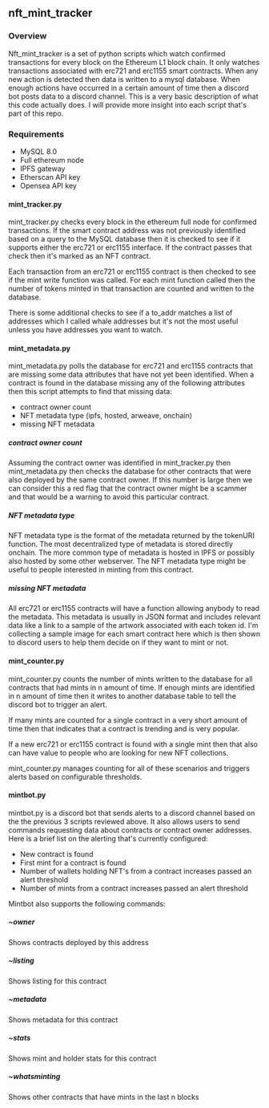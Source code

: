 ## nft_mint_tracker
### Overview
Nft_mint_tracker is a set of python scripts which watch confirmed transactions for every block on the Ethereum L1 block chain. It only watches transactions associated with erc721 and erc1155 smart contracts. When any new action is detected then data is written to a mysql database. When enough actions have occurred in a certain amount of time then a discord bot posts data to a discord channel. This is a very basic description of what this code actually does. I will provide more insight into each script that's part of this repo.

### Requirements
 - MySQL 8.0
 - Full ethereum node
 - IPFS gateway
 - Etherscan API key
 - Opensea API key

#### mint_tracker.py
mint_tracker.py checks every block in the ethereum full node for confirmed transactions. If the smart contract address was not previously identified based on a query to the MySQL database then it is checked to see if it supports either the erc721 or erc1155 interface. If the contract passes that check then it's marked as an NFT contract.

Each transaction from an erc721 or erc1155 contract is then checked to see if the mint write function was called. For each mint function called then the number of tokens minted in that transaction are counted and written to the database.

There is some additional checks to see if a to_addr matches a list of addresses which I called whale addresses but it's not the most useful unless you have addresses you want to watch.

#### mint_metadata.py
mint_metadata.py polls the database for erc721 and erc1155 contracts that are missing some data attributes that have not yet been identified. When a contract is found in the database missing any of the following attributes then this script attempts to find that missing data:

 - contract owner count
 - NFT metadata type (ipfs, hosted, arweave, onchain)
 - missing NFT metadata

##### contract owner count
Assuming the contract owner was identified in mint_tracker.py then mint_metadata.py then checks the database for other contracts that were also deployed by the same contract owner. If this number is large then we can consider this a red flag that the contract owner might be a scammer and that would be a warning to avoid this particular contract.

##### NFT metadata type
NFT metadata type is the format of the metadata returned by the tokenURI function. The most decentralized type of metadata is stored directly onchain. The more common type of metadata is hosted in IPFS or possibly also hosted by some other webserver. The NFT metadata type might be useful to people interested in minting from this contract.

##### missing NFT metadata
All erc721 or erc1155 contracts will have a function allowing anybody to read the metadata. This metadata is usually in JSON format and includes relevant data like a link to a sample of the artwork associated with each token id. I'm collecting a sample image for each smart contract here which is then shown to discord users to help them decide on if they want to mint or not.

#### mint_counter.py
mint_counter.py counts the number of mints written to the database for all contracts that had mints in n amount of time. If enough mints are identified in n amount of time then it writes to another database table to tell the discord bot to trigger an alert. 

If many mints are counted for a single contract in a very short amount of time then that indicates that a contract is trending and is very popular. 

If a new erc721 or erc1155 contract is found with a single mint then that also can have value to people who are looking for new NFT collections. 

mint_counter.py manages counting for all of these scenarios and triggers alerts based on configurable thresholds.

#### mintbot.py
mintbot.py is a discord bot that sends alerts to a discord channel based on the the previous 3 scripts reviewed above. It also allows users to send commands requesting data about contracts or contract owner addresses. Here is a brief list on the alerting that's currently configured:

 - New contract is found
 - First mint for a contract is found
 - Number of wallets holding NFT's from a contract increases passed an alert threshold
 - Number of mints from a contract increases passed an alert threshold

Mintbot also supports the following commands:
##### ~owner
Shows contracts deployed by this address
##### ~listing
Shows listing for this contract
##### ~metadata
Shows metadata for this contract
##### ~stats
Shows mint and holder stats for this contract
##### ~whatsminting
Shows other contracts that have mints in the last n blocks
